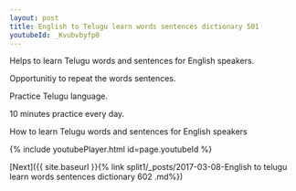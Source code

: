 ```yaml
---
layout: post
title: English to Telugu learn words sentences dictionary 501 
youtubeId: _Kvubvbyfp0
---
```

 
 
Helps to learn Telugu words and sentences for English speakers.

Opportunitiy to repeat the words sentences. 

Practice Telugu language. 
 
10 minutes practice every day. 
 
How to learn Telugu words and sentences for English speakers 
 
{% include youtubePlayer.html id=page.youtubeId %}
 
 
[Next]({{ site.baseurl }}{% link  split1/_posts/2017-03-08-English to telugu learn words sentences dictionary 602 .md%})
 
